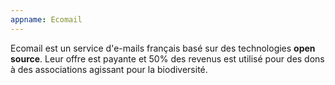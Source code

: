 ```yaml
---
appname: Ecomail
---
```

Ecomail est un service d'e-mails français basé sur des technologies **open source**. Leur offre est payante et 50% des revenus est utilisé pour des dons à des associations agissant pour la biodiversité.  